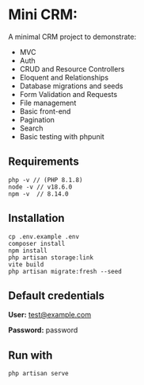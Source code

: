 # Mini CRM:
A minimal CRM project to demonstrate:
- MVC
- Auth
- CRUD and Resource Controllers
- Eloquent and Relationships
- Database migrations and seeds
- Form Validation and Requests
- File management
- Basic front-end
- Pagination
- Search
- Basic testing with phpunit

## Requirements
```
php -v // (PHP 8.1.8)
node -v // v18.6.0
npm -v  // 8.14.0
```

## Installation
```
cp .env.example .env
composer install
npm install
php artisan storage:link
vite build
php artisan migrate:fresh --seed
```

## Default credentials
**User:** test@example.com

**Password:** password

## Run with
```
php artisan serve
```
